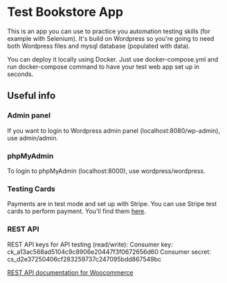 # Test Bookstore App

This is an app you can use to practice you automation testing skills (for example with Selenium). It's build on Wordpress so you're going to need both Wordpress files and mysql database (populated with data).

You can deploy it locally using Docker. Just use docker-compose.yml and run docker-compose command to have your test web app set up in seconds.

## Useful info
### Admin panel
If you want to login to Wordpress admin panel (localhost:8080/wp-admin), use admin/admin.
### phpMyAdmin
To login to phpMyAdmin (localhost:8000), use wordpress/wordpress.
### Testing Cards
Payments are in test mode and set up with Stripe. You can use Stripe test cards to perform payment. You'll find them [here](https://stripe.com/docs/testing#cards).
### REST API

REST API keys for API testing (read/write):
Consumer key: ck_a13ac568ad5104c9c8906e20447f3f0672656d60
Consumer secret: cs_d2e37250406cf283259737c247095bdd867549bc

[REST API documentation for Woocommerce](https://woocommerce.github.io/woocommerce-rest-api-docs/)
